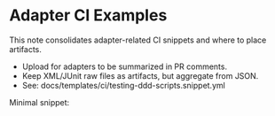 # Adapter CI Examples

This note consolidates adapter-related CI snippets and where to place artifacts.

- Upload  for adapters to be summarized in PR comments.
- Keep XML/JUnit raw files as artifacts, but aggregate from JSON.
- See: docs/templates/ci/testing-ddd-scripts.snippet.yml

Minimal snippet:


